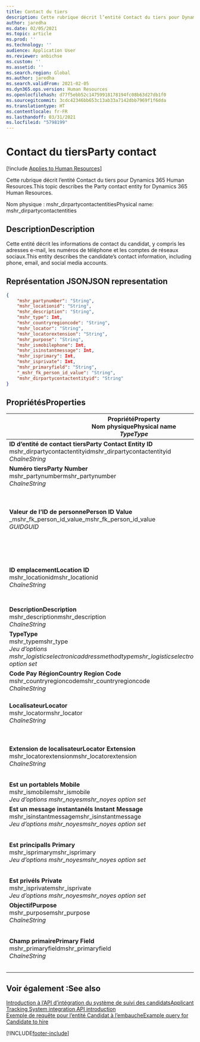 ```yaml
---
title: Contact du tiers
description: Cette rubrique décrit l’entité Contact du tiers pour Dynamics 365 Human Resources.
author: jaredha
ms.date: 02/05/2021
ms.topic: article
ms.prod: ''
ms.technology: ''
audience: Application User
ms.reviewer: anbichse
ms.custom: ''
ms.assetid: ''
ms.search.region: Global
ms.author: jaredha
ms.search.validFrom: 2021-02-05
ms.dyn365.ops.version: Human Resources
ms.openlocfilehash: d77f5ebb52c14759918178194fc08b63d27db1f0
ms.sourcegitcommit: 3cdc42346bb653c13ab33a7142dbb7969f1f6dda
ms.translationtype: HT
ms.contentlocale: fr-FR
ms.lasthandoff: 03/31/2021
ms.locfileid: "5798199"
---
```

# <a name="party-contact"></a><span data-ttu-id="1dbe2-103">Contact du tiers</span><span class="sxs-lookup"><span data-stu-id="1dbe2-103">Party contact</span></span>

[!include [Applies to Human Resources](../includes/applies-to-hr.md)]

<span data-ttu-id="1dbe2-104">Cette rubrique décrit l’entité Contact du tiers pour Dynamics 365 Human Resources.</span><span class="sxs-lookup"><span data-stu-id="1dbe2-104">This topic describes the Party contact entity for Dynamics 365 Human Resources.</span></span>

<span data-ttu-id="1dbe2-105">Nom physique : mshr_dirpartycontactentities</span><span class="sxs-lookup"><span data-stu-id="1dbe2-105">Physical name: mshr_dirpartycontactentities</span></span>

## <a name="description"></a><span data-ttu-id="1dbe2-106">Description</span><span class="sxs-lookup"><span data-stu-id="1dbe2-106">Description</span></span>

<span data-ttu-id="1dbe2-107">Cette entité décrit les informations de contact du candidat, y compris les adresses e-mail, les numéros de téléphone et les comptes de réseaux sociaux.</span><span class="sxs-lookup"><span data-stu-id="1dbe2-107">This entity describes the candidate’s contact information, including phone, email, and social media accounts.</span></span>

## <a name="json-representation"></a><span data-ttu-id="1dbe2-108">Représentation JSON</span><span class="sxs-lookup"><span data-stu-id="1dbe2-108">JSON representation</span></span>

```json
{
    "mshr_partynumber": "String",
    "mshr_locationid": "String",
    "mshr_description": "String",
    "mshr_type": Int,
    "mshr_countryregioncode": "String",
    "mshr_locator": "String",
    "mshr_locatorextension": "String",
    "mshr_purpose": "String",
    "mshr_ismobilephone": Int,
    "mshr_isinstantmessage": Int,
    "mshr_isprimary": Int,
    "mshr_isprivate": Int,
    "mshr_primaryfield": "String",
    "_mshr_fk_person_id_value": "String",
    "mshr_dirpartycontactentityid": "String"
}
```

## <a name="properties"></a><span data-ttu-id="1dbe2-109">Propriétés</span><span class="sxs-lookup"><span data-stu-id="1dbe2-109">Properties</span></span>

| <span data-ttu-id="1dbe2-110">Propriété</span><span class="sxs-lookup"><span data-stu-id="1dbe2-110">Property</span></span><br><span data-ttu-id="1dbe2-111">**Nom physique**</span><span class="sxs-lookup"><span data-stu-id="1dbe2-111">**Physical name**</span></span><br><span data-ttu-id="1dbe2-112">**_Type_**</span><span class="sxs-lookup"><span data-stu-id="1dbe2-112">**_Type_**</span></span> | <span data-ttu-id="1dbe2-113">Cas d’emploi</span><span class="sxs-lookup"><span data-stu-id="1dbe2-113">Use</span></span> | <span data-ttu-id="1dbe2-114">Description</span><span class="sxs-lookup"><span data-stu-id="1dbe2-114">Description</span></span> |
| --- | --- | --- |
| <span data-ttu-id="1dbe2-115">**ID d’entité de contact tiers**</span><span class="sxs-lookup"><span data-stu-id="1dbe2-115">**Party Contact Entity ID**</span></span><br><span data-ttu-id="1dbe2-116">mshr_dirpartycontactentityid</span><span class="sxs-lookup"><span data-stu-id="1dbe2-116">mshr_dirpartycontactentityid</span></span><br><span data-ttu-id="1dbe2-117">*Chaîne*</span><span class="sxs-lookup"><span data-stu-id="1dbe2-117">*String*</span></span> | <span data-ttu-id="1dbe2-118">Lecture seule</span><span class="sxs-lookup"><span data-stu-id="1dbe2-118">Read-only</span></span><br><span data-ttu-id="1dbe2-119">Requis</span><span class="sxs-lookup"><span data-stu-id="1dbe2-119">Required</span></span> | <span data-ttu-id="1dbe2-120">Identificateur unique généré par le système pour l’enregistrement d’entité.</span><span class="sxs-lookup"><span data-stu-id="1dbe2-120">System-generated unique identifier for the entity record.</span></span> |
| <span data-ttu-id="1dbe2-121">**Numéro tiers**</span><span class="sxs-lookup"><span data-stu-id="1dbe2-121">**Party Number**</span></span><br><span data-ttu-id="1dbe2-122">mshr_partynumber</span><span class="sxs-lookup"><span data-stu-id="1dbe2-122">mshr_partynumber</span></span><br><span data-ttu-id="1dbe2-123">*Chaîne*</span><span class="sxs-lookup"><span data-stu-id="1dbe2-123">*String*</span></span> | <span data-ttu-id="1dbe2-124">Lecture/écriture</span><span class="sxs-lookup"><span data-stu-id="1dbe2-124">Read/write</span></span><br><span data-ttu-id="1dbe2-125">Requis</span><span class="sxs-lookup"><span data-stu-id="1dbe2-125">Required</span></span> | <span data-ttu-id="1dbe2-126">L’ID de l’enregistrement de tiers (personne) associé.</span><span class="sxs-lookup"><span data-stu-id="1dbe2-126">The ID of the associated party (person) record.</span></span> |
| <span data-ttu-id="1dbe2-127">**Valeur de l’ID de personne**</span><span class="sxs-lookup"><span data-stu-id="1dbe2-127">**Person ID Value**</span></span><br><span data-ttu-id="1dbe2-128">_mshr_fk_person_id_value</span><span class="sxs-lookup"><span data-stu-id="1dbe2-128">_mshr_fk_person_id_value</span></span><br><span data-ttu-id="1dbe2-129">*GUID*</span><span class="sxs-lookup"><span data-stu-id="1dbe2-129">*GUID*</span></span> | <span data-ttu-id="1dbe2-130">Lecture seule</span><span class="sxs-lookup"><span data-stu-id="1dbe2-130">Read-only</span></span><br><span data-ttu-id="1dbe2-131">Requis</span><span class="sxs-lookup"><span data-stu-id="1dbe2-131">Required</span></span><br><span data-ttu-id="1dbe2-132">Clé étrangère : mshr_dirpersonentityid de l’entité mshr_dirpersonentity</span><span class="sxs-lookup"><span data-stu-id="1dbe2-132">Foreign key: mshr_dirpersonentityid of mshr_dirpersonentity</span></span> | <span data-ttu-id="1dbe2-133">Identificateur généré par le système de l’enregistrement de l’entité de tiers (personne).</span><span class="sxs-lookup"><span data-stu-id="1dbe2-133">The system-generated identifier of the party (person) entity record.</span></span> |
| <span data-ttu-id="1dbe2-134">**ID emplacement**</span><span class="sxs-lookup"><span data-stu-id="1dbe2-134">**Location ID**</span></span><br><span data-ttu-id="1dbe2-135">mshr_locationid</span><span class="sxs-lookup"><span data-stu-id="1dbe2-135">mshr_locationid</span></span><br><span data-ttu-id="1dbe2-136">*Chaîne*</span><span class="sxs-lookup"><span data-stu-id="1dbe2-136">*String*</span></span> | <span data-ttu-id="1dbe2-137">Lecture/écriture</span><span class="sxs-lookup"><span data-stu-id="1dbe2-137">Read/write</span></span><br><span data-ttu-id="1dbe2-138">Requis</span><span class="sxs-lookup"><span data-stu-id="1dbe2-138">Required</span></span> | <span data-ttu-id="1dbe2-139">ID d’emplacement de l’enregistrement d’adresse.</span><span class="sxs-lookup"><span data-stu-id="1dbe2-139">The location ID of the address record.</span></span> <span data-ttu-id="1dbe2-140">Configuré dans l’entité mshr_logisticspostaladdresslocationcdsentity.</span><span class="sxs-lookup"><span data-stu-id="1dbe2-140">Set up in mshr_logisticspostaladdresslocationcdsentity entity.</span></span> |
| <span data-ttu-id="1dbe2-141">**Description**</span><span class="sxs-lookup"><span data-stu-id="1dbe2-141">**Description**</span></span><br><span data-ttu-id="1dbe2-142">mshr_description</span><span class="sxs-lookup"><span data-stu-id="1dbe2-142">mshr_description</span></span><br><span data-ttu-id="1dbe2-143">*Chaîne*</span><span class="sxs-lookup"><span data-stu-id="1dbe2-143">*String*</span></span> | <span data-ttu-id="1dbe2-144">Lecture/écriture</span><span class="sxs-lookup"><span data-stu-id="1dbe2-144">Read/write</span></span><br><span data-ttu-id="1dbe2-145">Requis</span><span class="sxs-lookup"><span data-stu-id="1dbe2-145">Required</span></span> | <span data-ttu-id="1dbe2-146">Description des coordonnées.</span><span class="sxs-lookup"><span data-stu-id="1dbe2-146">The description of the contact details.</span></span> |
| <span data-ttu-id="1dbe2-147">**Type**</span><span class="sxs-lookup"><span data-stu-id="1dbe2-147">**Type**</span></span><br><span data-ttu-id="1dbe2-148">mshr_type</span><span class="sxs-lookup"><span data-stu-id="1dbe2-148">mshr_type</span></span><br><span data-ttu-id="1dbe2-149">*Jeu d’options mshr_logisticselectronicaddressmethodtype*</span><span class="sxs-lookup"><span data-stu-id="1dbe2-149">*mshr_logisticselectronicaddressmethodtype option set*</span></span> | <span data-ttu-id="1dbe2-150">Lecture/écriture</span><span class="sxs-lookup"><span data-stu-id="1dbe2-150">Read/write</span></span><br><span data-ttu-id="1dbe2-151">Requis</span><span class="sxs-lookup"><span data-stu-id="1dbe2-151">Required</span></span> | <span data-ttu-id="1dbe2-152">Type de détail du contact.</span><span class="sxs-lookup"><span data-stu-id="1dbe2-152">The contact detail type.</span></span> |
| <span data-ttu-id="1dbe2-153">**Code Pay Région**</span><span class="sxs-lookup"><span data-stu-id="1dbe2-153">**Country Region Code**</span></span><br><span data-ttu-id="1dbe2-154">mshr_countryregioncode</span><span class="sxs-lookup"><span data-stu-id="1dbe2-154">mshr_countryregioncode</span></span><br><span data-ttu-id="1dbe2-155">*Chaîne*</span><span class="sxs-lookup"><span data-stu-id="1dbe2-155">*String*</span></span> | <span data-ttu-id="1dbe2-156">Lecture/écriture</span><span class="sxs-lookup"><span data-stu-id="1dbe2-156">Read/write</span></span><br><span data-ttu-id="1dbe2-157">Facultatif</span><span class="sxs-lookup"><span data-stu-id="1dbe2-157">Optional</span></span> | <span data-ttu-id="1dbe2-158">Pays ou région de l’adresse.</span><span class="sxs-lookup"><span data-stu-id="1dbe2-158">The country or region of the address.</span></span> |
| <span data-ttu-id="1dbe2-159">**Localisateur**</span><span class="sxs-lookup"><span data-stu-id="1dbe2-159">**Locator**</span></span><br><span data-ttu-id="1dbe2-160">mshr_locator</span><span class="sxs-lookup"><span data-stu-id="1dbe2-160">mshr_locator</span></span><br><span data-ttu-id="1dbe2-161">*Chaîne*</span><span class="sxs-lookup"><span data-stu-id="1dbe2-161">*String*</span></span> | <span data-ttu-id="1dbe2-162">Lecture/écriture</span><span class="sxs-lookup"><span data-stu-id="1dbe2-162">Read/write</span></span><br><span data-ttu-id="1dbe2-163">Facultatif</span><span class="sxs-lookup"><span data-stu-id="1dbe2-163">Optional</span></span> | <span data-ttu-id="1dbe2-164">Détails du contact.</span><span class="sxs-lookup"><span data-stu-id="1dbe2-164">The contact details.</span></span> <span data-ttu-id="1dbe2-165">Par exemple, si le type est **Adresse e-mail**, alors ce champ contient l’adresse e-mail du candidat.</span><span class="sxs-lookup"><span data-stu-id="1dbe2-165">For example, if the type is **Email address**, then this field contains the candidate’s email address.</span></span> |
| <span data-ttu-id="1dbe2-166">**Extension de localisateur**</span><span class="sxs-lookup"><span data-stu-id="1dbe2-166">**Locator Extension**</span></span><br><span data-ttu-id="1dbe2-167">mshr_locatorextension</span><span class="sxs-lookup"><span data-stu-id="1dbe2-167">mshr_locatorextension</span></span><br><span data-ttu-id="1dbe2-168">*Chaîne*</span><span class="sxs-lookup"><span data-stu-id="1dbe2-168">*String*</span></span> | <span data-ttu-id="1dbe2-169">Lecture/écriture</span><span class="sxs-lookup"><span data-stu-id="1dbe2-169">Read/write</span></span><br><span data-ttu-id="1dbe2-170">Facultatif</span><span class="sxs-lookup"><span data-stu-id="1dbe2-170">Optional</span></span> | <span data-ttu-id="1dbe2-171">Extension du localisateur.</span><span class="sxs-lookup"><span data-stu-id="1dbe2-171">The locator extension.</span></span> <span data-ttu-id="1dbe2-172">Par exemple, si le type est **Téléphone**, alors cette propriété contiendra l’extension du numéro de téléphone.</span><span class="sxs-lookup"><span data-stu-id="1dbe2-172">For example, if the type is **Phone**, then this property would contain the phone number extension.</span></span> |
| <span data-ttu-id="1dbe2-173">**Est un portable**</span><span class="sxs-lookup"><span data-stu-id="1dbe2-173">**Is Mobile**</span></span><br><span data-ttu-id="1dbe2-174">mshr_ismobile</span><span class="sxs-lookup"><span data-stu-id="1dbe2-174">mshr_ismobile</span></span><br><span data-ttu-id="1dbe2-175">*Jeu d’options mshr_noyes*</span><span class="sxs-lookup"><span data-stu-id="1dbe2-175">*mshr_noyes option set*</span></span> | <span data-ttu-id="1dbe2-176">Lecture/écriture</span><span class="sxs-lookup"><span data-stu-id="1dbe2-176">Read/write</span></span><br><span data-ttu-id="1dbe2-177">Requis</span><span class="sxs-lookup"><span data-stu-id="1dbe2-177">Required</span></span> | <span data-ttu-id="1dbe2-178">Spécifie si le téléphone est un numéro de mobile.</span><span class="sxs-lookup"><span data-stu-id="1dbe2-178">Specifies whether the phone is a mobile number.</span></span> |
| <span data-ttu-id="1dbe2-179">**Est un message instantané**</span><span class="sxs-lookup"><span data-stu-id="1dbe2-179">**Is Instant Message**</span></span><br><span data-ttu-id="1dbe2-180">mshr_isinstantmessage</span><span class="sxs-lookup"><span data-stu-id="1dbe2-180">mshr_isinstantmessage</span></span><br><span data-ttu-id="1dbe2-181">*Jeu d’options mshr_noyes*</span><span class="sxs-lookup"><span data-stu-id="1dbe2-181">*mshr_noyes option set*</span></span> | <span data-ttu-id="1dbe2-182">Lecture/écriture</span><span class="sxs-lookup"><span data-stu-id="1dbe2-182">Read/write</span></span><br><span data-ttu-id="1dbe2-183">Requis</span><span class="sxs-lookup"><span data-stu-id="1dbe2-183">Required</span></span> | <span data-ttu-id="1dbe2-184">Spécifie si le téléphone est activé pour la messagerie instantanée.</span><span class="sxs-lookup"><span data-stu-id="1dbe2-184">Specifies whether the phone is enabled for instant messaging.</span></span> |
| <span data-ttu-id="1dbe2-185">**Est principal**</span><span class="sxs-lookup"><span data-stu-id="1dbe2-185">**Is Primary**</span></span><br><span data-ttu-id="1dbe2-186">mshr_isprimary</span><span class="sxs-lookup"><span data-stu-id="1dbe2-186">mshr_isprimary</span></span><br><span data-ttu-id="1dbe2-187">*Jeu d’options mshr_noyes*</span><span class="sxs-lookup"><span data-stu-id="1dbe2-187">*mshr_noyes option set*</span></span> | <span data-ttu-id="1dbe2-188">Lecture/écriture</span><span class="sxs-lookup"><span data-stu-id="1dbe2-188">Read/write</span></span><br><span data-ttu-id="1dbe2-189">Requis</span><span class="sxs-lookup"><span data-stu-id="1dbe2-189">Required</span></span> | <span data-ttu-id="1dbe2-190">Détermine le contact principal du type de contact.</span><span class="sxs-lookup"><span data-stu-id="1dbe2-190">Determines the primary contact of the contact type.</span></span> <span data-ttu-id="1dbe2-191">Il ne doit y avoir qu’un seul enregistrement principal par type de contact.</span><span class="sxs-lookup"><span data-stu-id="1dbe2-191">There must be only one primary record per contact type.</span></span> |
| <span data-ttu-id="1dbe2-192">**Est privé**</span><span class="sxs-lookup"><span data-stu-id="1dbe2-192">**Is Private**</span></span><br><span data-ttu-id="1dbe2-193">mshr_isprivate</span><span class="sxs-lookup"><span data-stu-id="1dbe2-193">mshr_isprivate</span></span><br><span data-ttu-id="1dbe2-194">*Jeu d’options mshr_noyes*</span><span class="sxs-lookup"><span data-stu-id="1dbe2-194">*mshr_noyes option set*</span></span> | <span data-ttu-id="1dbe2-195">Lecture/écriture</span><span class="sxs-lookup"><span data-stu-id="1dbe2-195">Read/write</span></span><br><span data-ttu-id="1dbe2-196">Requis</span><span class="sxs-lookup"><span data-stu-id="1dbe2-196">Required</span></span> | <span data-ttu-id="1dbe2-197">Identifie si cette adresse est une adresse privée pour la personne.</span><span class="sxs-lookup"><span data-stu-id="1dbe2-197">Identifies whether this address is a private address for the person.</span></span> |
| <span data-ttu-id="1dbe2-198">**Objectif**</span><span class="sxs-lookup"><span data-stu-id="1dbe2-198">**Purpose**</span></span><br><span data-ttu-id="1dbe2-199">mshr_purpose</span><span class="sxs-lookup"><span data-stu-id="1dbe2-199">mshr_purpose</span></span><br><span data-ttu-id="1dbe2-200">*Chaîne*</span><span class="sxs-lookup"><span data-stu-id="1dbe2-200">*String*</span></span> | <span data-ttu-id="1dbe2-201">Lecture/écriture</span><span class="sxs-lookup"><span data-stu-id="1dbe2-201">Read/write</span></span><br><span data-ttu-id="1dbe2-202">Facultatif</span><span class="sxs-lookup"><span data-stu-id="1dbe2-202">Optional</span></span> | <span data-ttu-id="1dbe2-203">Objectif/rôle des coordonnées.</span><span class="sxs-lookup"><span data-stu-id="1dbe2-203">The purpose/role of the contact details.</span></span> |
| <span data-ttu-id="1dbe2-204">**Champ primaire**</span><span class="sxs-lookup"><span data-stu-id="1dbe2-204">**Primary Field**</span></span><br><span data-ttu-id="1dbe2-205">mshr_primaryfield</span><span class="sxs-lookup"><span data-stu-id="1dbe2-205">mshr_primaryfield</span></span><br><span data-ttu-id="1dbe2-206">*Chaîne*</span><span class="sxs-lookup"><span data-stu-id="1dbe2-206">*String*</span></span> | <span data-ttu-id="1dbe2-207">Lecture seule</span><span class="sxs-lookup"><span data-stu-id="1dbe2-207">Read-only</span></span><br><span data-ttu-id="1dbe2-208">Requis</span><span class="sxs-lookup"><span data-stu-id="1dbe2-208">Required</span></span> | <span data-ttu-id="1dbe2-209">Champ utilisé comme identifiant principal de l’enregistrement d’entité.</span><span class="sxs-lookup"><span data-stu-id="1dbe2-209">Field used as a primary identifier of the entity record.</span></span> <span data-ttu-id="1dbe2-210">Combinaison de numéro de tiers, type, description et localisateur.</span><span class="sxs-lookup"><span data-stu-id="1dbe2-210">Combination of party number, type, description, and locator.</span></span> |

## <a name="see-also"></a><span data-ttu-id="1dbe2-211">Voir également :</span><span class="sxs-lookup"><span data-stu-id="1dbe2-211">See also</span></span>

[<span data-ttu-id="1dbe2-212">Introduction à l’API d’intégration du système de suivi des candidats</span><span class="sxs-lookup"><span data-stu-id="1dbe2-212">Applicant Tracking System integration API introduction</span></span>](hr-admin-integration-ats-api-introduction.md)<br>
[<span data-ttu-id="1dbe2-213">Exemple de requête pour l’entité Candidat à l’embauche</span><span class="sxs-lookup"><span data-stu-id="1dbe2-213">Example query for Candidate to hire</span></span>](hr-admin-integration-ats-api-candidate-to-hire-example-query.md)



[!INCLUDE[footer-include](../includes/footer-banner.md)]